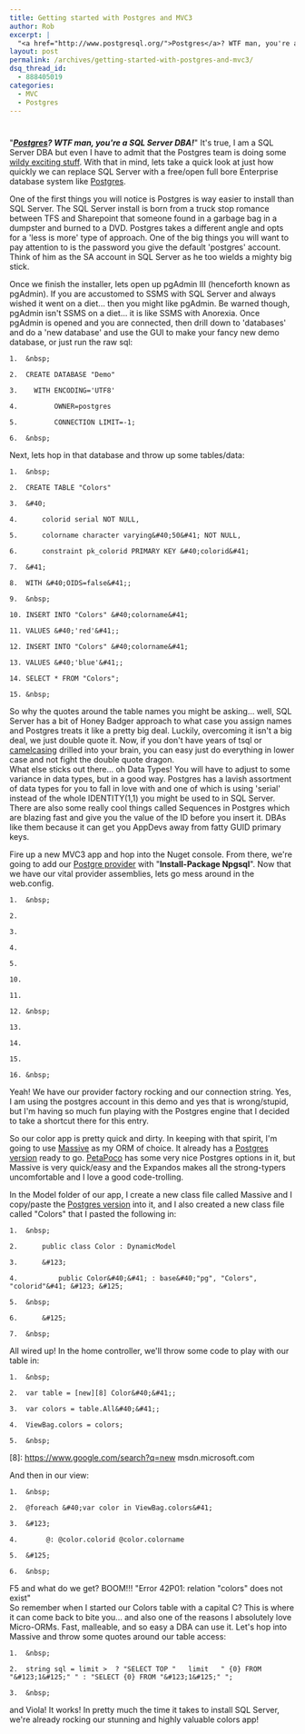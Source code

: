 ```yaml
---
title: Getting started with Postgres and MVC3
author: Rob
excerpt: |
  "<a href="http://www.postgresql.org/">Postgres</a>? WTF man, you're a SQL Server DBA!"  It's true, I am a SQL Server DBA but even I have to admit that the Postgres team is doing some wildy exciting stuff.  With that in mind, lets take a quick look at just how quickly we can replace SQL Server with a free/open full bore Enterprise database system like <a href="http://www.postgresql.org/">Postgres</a>.
layout: post
permalink: /archives/getting-started-with-postgres-and-mvc3/
dsq_thread_id:
  - 888405019
categories:
  - MVC
  - Postgres
---
```

# 

"***[Postgres][1]? WTF man, you're a SQL Server DBA!***" It's true, I am a SQL Server DBA but even I have to admit that the Postgres team is doing some [wildy exciting stuff][2]. With that in mind, lets take a quick look at just how quickly we can replace SQL Server with a free/open full bore Enterprise database system like [Postgres][1].

 [1]: https://www.postgresql.org/
 [2]: https://www.postgresql.org/about/featurematrix/

One of the first things you will notice is Postgres is way easier to install than SQL Server. The SQL Server install is born from a truck stop romance between TFS and Sharepoint that someone found in a garbage bag in a dumpster and burned to a DVD. Postgres takes a different angle and opts for a 'less is more' type of approach. One of the big things you will want to pay attention to is the password you give the default 'postgres' account. Think of him as the SA account in SQL Server as he too wields a mighty big stick.

Once we finish the installer, lets open up pgAdmin III (henceforth known as pgAdmin). If you are accustomed to SSMS with SQL Server and always wished it went on a diet... then you might like pgAdmin. Be warned though, pgAdmin isn't SSMS on a diet... it is like SSMS with Anorexia. Once pgAdmin is opened and you are connected, then drill down to 'databases' and do a 'new database' and use the GUI to make your fancy new demo database, or just run the raw sql:

    1.  &nbsp;
    
    2.  CREATE DATABASE "Demo"
    
    3.    WITH ENCODING='UTF8'
    
    4.         OWNER=postgres
    
    5.         CONNECTION LIMIT=-1;
    
    6.  &nbsp;

Next, lets hop in that database and throw up some tables/data:

    1.  &nbsp;
    
    2.  CREATE TABLE "Colors"
    
    3.  &#40;
    
    4.  	colorid serial NOT NULL,
    
    5.  	colorname character varying&#40;50&#41; NOT NULL,
    
    6.  	constraint pk_colorid PRIMARY KEY &#40;colorid&#41;
    
    7.  &#41;
    
    8.  WITH &#40;OIDS=false&#41;;
    
    9.  &nbsp;
    
    10. INSERT INTO "Colors" &#40;colorname&#41;
    
    11. VALUES &#40;'red'&#41;;
    
    12. INSERT INTO "Colors" &#40;colorname&#41;
    
    13. VALUES &#40;'blue'&#41;;
    
    14. SELECT * FROM "Colors";
    
    15. &nbsp;

So why the quotes around the table names you might be asking... well, SQL Server has a bit of Honey Badger approach to what case you assign names and Postgres treats it like a pretty big deal. Luckily, overcoming it isn't a big deal, we just double quote it. Now, if you don't have years of tsql or [camelcasing][3] drilled into your brain, you can easy just do everything in lower case and not fight the double quote dragon.  
What else sticks out there... oh Data Types! You will have to adjust to some variance in data types, but in a good way. Postgres has a lavish assortment of data types for you to fall in love with and one of which is using 'serial' instead of the whole IDENTITY(1,1) you might be used to in SQL Server. There are also some really cool things called Sequences in Postgres which are blazing fast and give you the value of the ID before you insert it. DBAs like them because it can get you AppDevs away from fatty GUID primary keys.

 [3]: http://en.wikipedia.org/wiki/CamelCase

Fire up a new MVC3 app and hop into the Nuget console. From there, we're going to add our [Postgre provider][4] with "**Install-Package Npgsql**". Now that we have our vital provider assemblies, lets go mess around in the web.config.

 [4]: http://www.nuget.org/List/Packages/Npgsql

    1.  &nbsp;
    
    2.  
    
    3.  	
    
    4.  		
    
    5.  			
    
    10. 		
    
    11. 	
    
    12. &nbsp;
    
    13. 	
    
    14. 		
    
    15. 	
    
    16. &nbsp;

Yeah! We have our provider factory rocking and our connection string. Yes, I am using the postgres account in this demo and yes that is wrong/stupid, but I'm having so much fun playing with the Postgres engine that I decided to take a shortcut there for this entry.

So our color app is pretty quick and dirty. In keeping with that spirit, I'm going to use [Massive][5] as my ORM of choice. It already has a [Postgres version][6] ready to go. [PetaPoco][7] has some very nice Postgres options in it, but Massive is very quick/easy and the Expandos makes all the strong-typers uncomfortable and I love a good code-trolling.

 [5]: https://github.com/robconery/massive
 [6]: https://github.com/FransBouma/Massive/blob/v2.0/src/Massive.PostgreSQL.cs
 [7]: https://github.com/toptensoftware/petapoco

In the Model folder of our app, I create a new class file called Massive and I copy/paste the [Postgres version][6] into it, and I also created a new class file called "Colors" that I pasted the following in:

    1.  &nbsp;
    
    2.  	public class Color : DynamicModel
    
    3.  	&#123;
    
    4.  		public Color&#40;&#41; : base&#40;"pg", "Colors", "colorid"&#41; &#123; &#125;
    
    5.  &nbsp;
    
    6.  	&#125;
    
    7.  &nbsp;

All wired up! In the home controller, we'll throw some code to play with our table in:

    1.  &nbsp;
    
    2.  var table = [new][8] Color&#40;&#41;;
    
    3.  var colors = table.All&#40;&#41;;
    
    4.  ViewBag.colors = colors;
    
    5.  &nbsp;

 [8]: https://www.google.com/search?q=new msdn.microsoft.com

And then in our view:

    1.  &nbsp;
    
    2.  @foreach &#40;var color in ViewBag.colors&#41;
    
    3.  &#123; 
    
    4.  	 @: @color.colorid @color.colorname
    
    5.  &#125;
    
    6.  &nbsp;

F5 and what do we get? BOOM!!! "Error 42P01: relation "colors" does not exist"  
So remember when I started our Colors table with a capital C? This is where it can come back to bite you... and also one of the reasons I absolutely love Micro-ORMs. Fast, malleable, and so easy a DBA can use it. Let's hop into Massive and throw some quotes around our table access:

    1.  &nbsp;
    
    2.  string sql = limit >  ? "SELECT TOP "   limit   " {0} FROM "&#123;1&#125;" " : "SELECT {0} FROM "&#123;1&#125;" ";
    
    3.  &nbsp;

and Viola! It works! In pretty much the time it takes to install SQL Server, we're already rocking our stunning and highly valuable colors app!